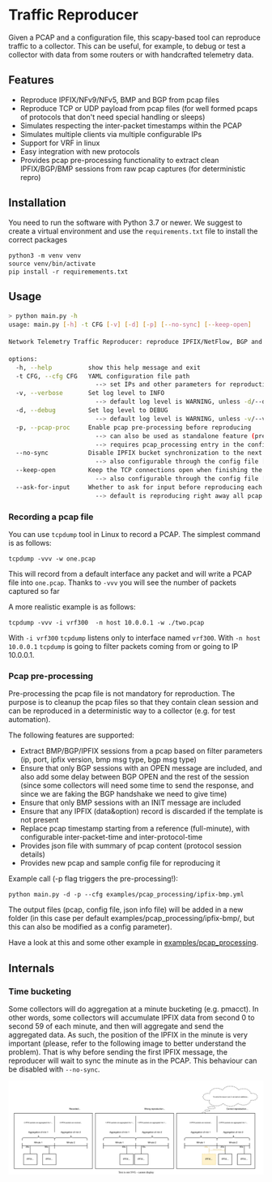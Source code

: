 # Traffic Reproducer

Given a PCAP and a configuration file, this scapy-based tool can reproduce traffic to a collector. This can be useful, for example, to debug or test a collector with data from some routers or with handcrafted telemetry data.

## Features

- Reproduce IPFIX/NFv9/NFv5, BMP and BGP from pcap files
- Reproduce TCP or UDP payload from pcap files (for well formed pcaps of protocols that don't need special handling or sleeps)
- Simulates respecting the inter-packet timestamps within the PCAP
- Simulates multiple clients via multiple configurable IPs
- Support for VRF in linux
- Easy integration with new protocols
- Provides pcap pre-processing functionality to extract clean IPFIX/BGP/BMP sessions from raw pcap captures (for deterministic repro)

## Installation

You need to run the software with Python 3.7 or newer. We suggest to create a virtual environment and use the `requirements.txt` file to install the correct packages
```
python3 -m venv venv
source venv/bin/activate
pip install -r requiremements.txt
```

## Usage

```sh
> python main.py -h
usage: main.py [-h] -t CFG [-v] [-d] [-p] [--no-sync] [--keep-open]

Network Telemetry Traffic Reproducer: reproduce IPFIX/NetFlow, BGP and BMP Traffic based on pcap file.

options:
  -h, --help          show this help message and exit
  -t CFG, --cfg CFG   YAML configuration file path
                        --> set IPs and other parameters for reproduction, look at examples folder for some sample configs
  -v, --verbose       Set log level to INFO
                        --> default log level is WARNING, unless -d/--debug flag is used
  -d, --debug         Set log level to DEBUG
                        --> default log level is WARNING, unless -v/--verbose flag is used
  -p, --pcap-proc     Enable pcap pre-processing before reproducing
                        --> can also be used as standalone feature (pre-process and produce output pcap without reproducing)
                        --> requires pcap_processing entry in the config file, look at examples folder for some sample configs
  --no-sync           Disable IPFIX bucket synchronization to the next full minute
                        --> also configurable through the config file [args OR config]
  --keep-open         Keep the TCP connections open when finishing the pcap reproduction
                        --> also configurable through the config file [args OR config]
  --ask-for-input     Whether to ask for input before reproducing each pcap file
                        --> default is reproducing right away all pcap files in the config file one after the other
```

### Recording a pcap file

You can use `tcpdump` tool in Linux to record a PCAP. The simplest command is as follows:

```
tcpdump -vvv -w one.pcap
```

This will record from a default interface any packet and will write a PCAP file into `one.pcap`. Thanks to `-vvv` you will see the number of packets captured so far

A more realistic example is as follows:

```
tcpdump -vvv -i vrf300  -n host 10.0.0.1 -w ./two.pcap
```

With `-i vrf300` `tcpdump` listens only to interface named `vrf300`. With `-n host 10.0.0.1` `tcpdump` is going to filter packets coming from or going to IP 10.0.0.1.

### Pcap pre-processing
Pre-processing the pcap file is not mandatory for reproduction. The purpose is to cleanup the pcap files so that they contain clean session and can be reproduced in a deterministic way to a collector (e.g. for test automation).

The following features are supported:
- Extract BMP/BGP/IPFIX sessions from a pcap based on filter parameters (ip, port, ipfix version, bmp msg type, bgp msg type)
- Ensure that only BGP sessions with an OPEN message are included, and also add some delay between BGP OPEN and the rest of the session (since some collectors will need some time to send the response, and since we are faking the BGP handshake we need to give time)
- Ensure that only BMP sessions with an INIT message are included
- Ensure that any IPFIX (data&option) record is discarded if the template is not present
- Replace pcap timestamp starting from a reference (full-minute), with configurable inter-packet-time and inter-protocol-time
- Provides json file with summary of pcap content (protocol session details)
- Provides new pcap and sample config file for reproducing it

Example call (-p flag triggers the pre-processing!):
```
python main.py -d -p --cfg examples/pcap_processing/ipfix-bmp.yml
```

The output files (pcap, config file, json info file) will be added in a new folder (in this case per default examples/pcap_processing/ipfix-bmp/, but this can also be modified as a config parameter).

Have a look at this and some other example in [examples/pcap_processing](./examples/pcap_processing).

## Internals

### Time bucketing

Some collectors will do aggregation at a minute bucketing (e.g. pmacct). In other words, some collectors will accumulate IPFIX data from second 0 to second 59 of each minute, and then will aggregate and send the aggregated data. As such, the position of the IPFIX in the minute is very important (please, refer to the following image to better understand the problem). That is why before sending the first IPFIX message, the reproducer will wait to sync the minute as in the PCAP. This behaviour can be disabled with `--no-sync`.

![](./docs/img/aggregation-explanation.svg)
